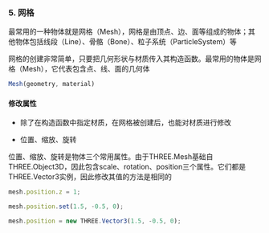 ### 5. 网格

最常用的一种物体就是网格（Mesh），网格是由顶点、边、面等组成的物体；其他物体包括线段（Line）、骨骼（Bone）、粒子系统（ParticleSystem）等

网格的创建非常简单，只要把几何形状与材质传入其构造函数。最常用的物体是网格（Mesh），它代表包含点、线、面的几何体

```js
Mesh(geometry, material)
```

#### 修改属性

- 除了在构造函数中指定材质，在网格被创建后，也能对材质进行修改

- 位置、缩放、旋转

位置、缩放、旋转是物体三个常用属性。由于THREE.Mesh基础自THREE.Object3D，因此包含scale、rotation、position三个属性。它们都是THREE.Vector3实例，因此修改其值的方法是相同的

```js
mesh.position.z = 1;

mesh.position.set(1.5, -0.5, 0);

mesh.position = new THREE.Vector3(1.5, -0.5, 0);
```
